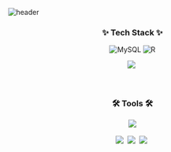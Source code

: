 
![header](https://capsule-render.vercel.app/api?type=waving&color=gradient&customColorList=0,2,2,5,15&height=350&section=header&text=LEE%20SEUNG%20WOO&fontSize=65&animation=fadeIn)





<!--내용 부분-->
<h3 align="center">✨ Tech Stack ✨</h3>
<div align="center">
  
  ![MySQL](https://img.shields.io/badge/MySQL-4479A1.svg?&style=for-the-badge&logo=MySQL&logoColor=white)
  ![R](https://img.shields.io/badge/R-276DC3.svg?&style=for-the-badge&logo=R&logoColor=white)
</div>                

<div align="center">
  <img src="https://img.shields.io/badge/python-3670A0?style=for-the-badge&logo=python&logoColor=ffdd54" />&nbsp

</div>

<br>



<br>

<h3 align="center">🛠 Tools 🛠</h3>
<div align="center">
  
  <img src="https://img.shields.io/badge/github-181717.svg?style=for-the-badge&logo=github&logoColor=white" />
  
</div>

<div align="center">
  
  
</div>

<br>

<div align="center">
  <img src="https://img.shields.io/badge/VSCode-2C2C32.svg?style=for-the-badge&logo=visual-studio-code&logoColor=22ABF3" />&nbsp
  <img src="https://img.shields.io/badge/jupyter-2C2C32.svg?style=for-the-badge&logo=jupyter&logoColor=F37726" />&nbsp
  <img src="https://img.shields.io/badge/Colab-2C2C32.svg?style=for-the-badge&logo=googlecolab&logoColor=F9AB00" />&nbsp
</div>

<br>


</div>
